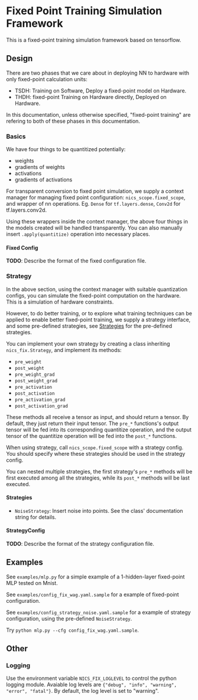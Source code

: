 # Fixed Point Training Simulation Framework

This is a fixed-point training simulation framework based on tensorflow.

Design
------------

There are two phases that we care about in deploying NN to hardware with only fixed-point calculation units:
* TSDH: Training on Software, Deploy a fixed-point model on Hardware.
* THDH: fixed-point Training on Hardware directly, Deployed on Hardware.

In this documentation, unless otherwise specified, "fixed-point training" are refering to both of these phases in this documentation.

### Basics

We have four things to be quantitized potentially:

* weights
* gradients of weights
* activations
* gradients of activations

For transparent conversion to fixed point simulation, we supply a context manager for managing fixed point configuration: `nics_scope.fixed_scope`, and wrapper of nn operations. Eg. `Dense` for `tf.layers.dense`, `Conv2d` for tf.layers.conv2d.

Using these wrappers inside the context manager, the above four things in the models created will be handled transparently. You can also manually insert `.apply(quantitize)` operation into necessary places.

#### Fixed Config

**TODO**: Describe the format of the fixed configuration file.

### Strategy

In the above section, using the context manager with suitable quantization configs, you can simulate the fixed-point computation on the hardware. This is a simulation of hardware constraints.

However, to do better training, or to explore what training techniques can be applied to enable better fixed-point training, we supply a strategy interface, and some pre-defined strategies, see [Strategies](#strategies) for the pre-defined strategies.

You can implement your own strategy by creating a class inheriting `nics_fix.Strategy`, and implement its methods:
* `pre_weight`
* `post_weight`
* `pre_weight_grad`
* `post_weight_grad`
* `pre_activation`
* `post_activation`
* `pre_activation_grad`
* `post_activation_grad`

These methods all receive a tensor as input, and should return a tensor. By default, they just return their input tensor. The `pre_*` functions's output tensor will be fed into its corresponding quantitize operation, and the output tensor of the quantitize operation will be fed into the `post_*` functions.

When using strategy, call `nics_scope.fixed_scope` with a strategy config. You should specify where these strategies should be used in the strategy config.

You can nested multiple strategies, the first strategy's `pre_*` methods will be first executed among all the strategies, while its `post_*` methods will be last executed.

<a name="strategies"></a>
#### Strategies

* `NoiseStrategy`: Insert noise into points. See the class' documentation string for details.

#### StrategyConfig

**TODO**: Describe the format of the strategy configuration file.

Examples
------------

See `examples/mlp.py` for a simple example of a 1-hidden-layer fixed-point MLP tested on Mnist. 

See `examples/config_fix_wag.yaml.sample` for a example of fixed-point configuration.

See `examples/config_strategy_noise.yaml.sample` for a example of strategy configuration, using the pre-defined `NoiseStrategy`.

Try `python mlp.py --cfg config_fix_wag.yaml.sample`.

Other
------------

### Logging

Use the environment variable `NICS_FIX_LOGLEVEL` to control the python logging module. Avaiable log levels are `{"debug", "info", "warning", "error", "fatal"}`. By default, the log level is set to "warning".